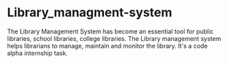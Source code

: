 # Library_managment-system
The Library Management System has become an essential tool for public libraries, school libraries, college libraries. The Library management system helps librarians to manage, maintain and monitor the library. It's a code alpha internship task.
